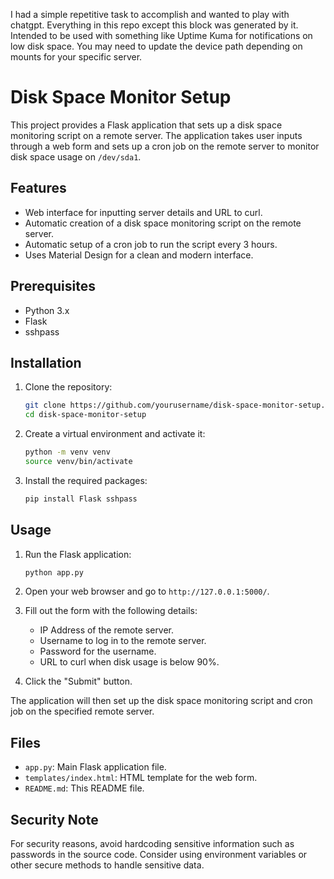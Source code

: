 I had a simple repetitive task to accomplish and wanted to play with chatgpt. Everything in this repo except this block was generated by it. Intended to be used with something like Uptime Kuma for notifications on low disk space. You may need to update the device path depending on mounts for your specific server.

# Disk Space Monitor Setup

This project provides a Flask application that sets up a disk space monitoring script on a remote server. The application takes user inputs through a web form and sets up a cron job on the remote server to monitor disk space usage on `/dev/sda1`.

## Features

- Web interface for inputting server details and URL to curl.
- Automatic creation of a disk space monitoring script on the remote server.
- Automatic setup of a cron job to run the script every 3 hours.
- Uses Material Design for a clean and modern interface.

## Prerequisites

- Python 3.x
- Flask
- sshpass

## Installation

1. Clone the repository:

    ```bash
    git clone https://github.com/yourusername/disk-space-monitor-setup.git
    cd disk-space-monitor-setup
    ```

2. Create a virtual environment and activate it:

    ```bash
    python -m venv venv
    source venv/bin/activate
    ```

3. Install the required packages:

    ```bash
    pip install Flask sshpass
    ```

## Usage

1. Run the Flask application:

    ```bash
    python app.py
    ```

2. Open your web browser and go to `http://127.0.0.1:5000/`.

3. Fill out the form with the following details:
    - IP Address of the remote server.
    - Username to log in to the remote server.
    - Password for the username.
    - URL to curl when disk usage is below 90%.

4. Click the "Submit" button.

The application will then set up the disk space monitoring script and cron job on the specified remote server.

## Files

- `app.py`: Main Flask application file.
- `templates/index.html`: HTML template for the web form.
- `README.md`: This README file.

## Security Note

For security reasons, avoid hardcoding sensitive information such as passwords in the source code. Consider using environment variables or other secure methods to handle sensitive data.
